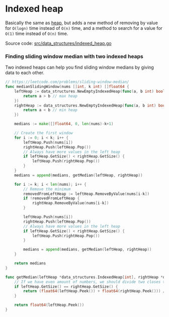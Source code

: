 # Indexed heap

Basically the same as [heap](./heap.md), but adds a new method of removing by value for `O(logn)` time instead of `O(n)` time,
and a method to search for a value for `O(1)` time instead of `O(n)` time.

Source code: [src/data_structures/indexed_heap.go](../../src/data_structures/indexed_heap.go)

### Finding sliding window median with two indexed heaps

Two indexed heaps can help you find sliding window medians by giving data to each other.

```go
// https://leetcode.com/problems/sliding-window-median/
func medianSlidingWindow(nums []int, k int) []float64 {
	leftHeap := data_structures.NewEmptyIndexedHeap(func(a, b int) bool {
		return a > b // max heap
	})
	rightHeap := data_structures.NewEmptyIndexedHeap(func(a, b int) bool {
		return a < b // min heap
	})

	medians := make([]float64, 0, len(nums)-k+1)

	// Create the first window
	for i := 0; i < k; i++ {
		leftHeap.Push(nums[i])
		rightHeap.Push(leftHeap.Pop())
		// Always have more values in the left heap
		if leftHeap.GetSize() < rightHeap.GetSize() {
			leftHeap.Push(rightHeap.Pop())
		}
	}
	medians = append(medians, getMedian(leftHeap, rightHeap))

	for i := k; i < len(nums); i++ {
		// Remove the minimum
		removedFromLeftHeap := leftHeap.RemoveByValue(nums[i-k])
		if !removedFromLeftHeap {
			rightHeap.RemoveByValue(nums[i-k])
		}

		leftHeap.Push(nums[i])
		rightHeap.Push(leftHeap.Pop())
		// Always have more values in the left heap
		if leftHeap.GetSize() < rightHeap.GetSize() {
			leftHeap.Push(rightHeap.Pop())
		}

		medians = append(medians, getMedian(leftHeap, rightHeap))
	}

	return medians
}

func getMedian(leftHeap *data_structures.IndexedHeap[int], rightHeap *data_structures.IndexedHeap[int]) float64 {
	// If we have even amount of numbers, we should divide two closes to the center together
	if leftHeap.GetSize() == rightHeap.GetSize() {
		return (float64(leftHeap.Peek()) + float64(rightHeap.Peek())) / float64(2)
	}

	return float64(leftHeap.Peek())
}
```
